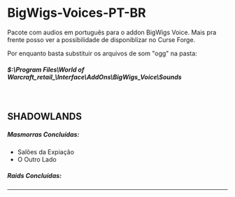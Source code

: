 # BigWigs-Voices-PT-BR
Pacote com audios em português para o addon BigWigs Voice. Mais pra frente posso ver a possibilidade de disponiblizar no Curse Forge.

Por enquanto basta substituir os arquivos de som "ogg" na pasta:
##### $:\Program Files\World of Warcraft\_retail_\Interface\AddOns\BigWigs_Voice\Sounds

<br>

## SHADOWLANDS
##### Masmorras Concluídas:
* Salões da Expiação
* O Outro Lado

##### Raids Concluídas:

-----------------------------
